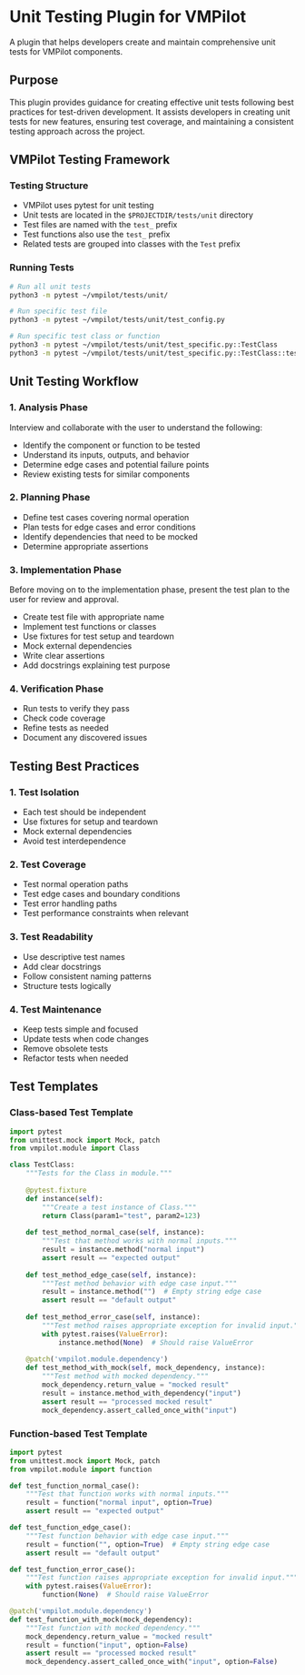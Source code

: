 # Unit Testing Plugin for VMPilot

A plugin that helps developers create and maintain comprehensive unit tests for VMPilot components.

## Purpose

This plugin provides guidance for creating effective unit tests following best practices for test-driven development. It assists developers in creating unit tests for new features, ensuring test coverage, and maintaining a consistent testing approach across the project.

## VMPilot Testing Framework

### Testing Structure
- VMPilot uses pytest for unit testing
- Unit tests are located in the `$PROJECTDIR/tests/unit` directory
- Test files are named with the `test_` prefix
- Test functions also use the `test_` prefix
- Related tests are grouped into classes with the `Test` prefix

### Running Tests
```bash
# Run all unit tests
python3 -m pytest ~/vmpilot/tests/unit/

# Run specific test file
python3 -m pytest ~/vmpilot/tests/unit/test_config.py

# Run specific test class or function
python3 -m pytest ~/vmpilot/tests/unit/test_specific.py::TestClass
python3 -m pytest ~/vmpilot/tests/unit/test_specific.py::TestClass::test_function
```

## Unit Testing Workflow

### 1. Analysis Phase
Interview and collaborate with the user to understand the following:

- Identify the component or function to be tested
- Understand its inputs, outputs, and behavior
- Determine edge cases and potential failure points
- Review existing tests for similar components

### 2. Planning Phase
- Define test cases covering normal operation
- Plan tests for edge cases and error conditions
- Identify dependencies that need to be mocked
- Determine appropriate assertions

### 3. Implementation Phase

Before moving on to the implementation phase, present the test plan to the user for review and approval.

- Create test file with appropriate name
- Implement test functions or classes
- Use fixtures for test setup and teardown
- Mock external dependencies
- Write clear assertions
- Add docstrings explaining test purpose

### 4. Verification Phase
- Run tests to verify they pass
- Check code coverage
- Refine tests as needed
- Document any discovered issues

## Testing Best Practices

### 1. Test Isolation
- Each test should be independent
- Use fixtures for setup and teardown
- Mock external dependencies
- Avoid test interdependence

### 2. Test Coverage
- Test normal operation paths
- Test edge cases and boundary conditions
- Test error handling paths
- Test performance constraints when relevant

### 3. Test Readability
- Use descriptive test names
- Add clear docstrings
- Follow consistent naming patterns
- Structure tests logically

### 4. Test Maintenance
- Keep tests simple and focused
- Update tests when code changes
- Remove obsolete tests
- Refactor tests when needed

## Test Templates

### Class-based Test Template
```python
import pytest
from unittest.mock import Mock, patch
from vmpilot.module import Class

class TestClass:
    """Tests for the Class in module."""
    
    @pytest.fixture
    def instance(self):
        """Create a test instance of Class."""
        return Class(param1="test", param2=123)
    
    def test_method_normal_case(self, instance):
        """Test that method works with normal inputs."""
        result = instance.method("normal input")
        assert result == "expected output"
    
    def test_method_edge_case(self, instance):
        """Test method behavior with edge case input."""
        result = instance.method("")  # Empty string edge case
        assert result == "default output"
    
    def test_method_error_case(self, instance):
        """Test method raises appropriate exception for invalid input."""
        with pytest.raises(ValueError):
            instance.method(None)  # Should raise ValueError
    
    @patch('vmpilot.module.dependency')
    def test_method_with_mock(self, mock_dependency, instance):
        """Test method with mocked dependency."""
        mock_dependency.return_value = "mocked result"
        result = instance.method_with_dependency("input")
        assert result == "processed mocked result"
        mock_dependency.assert_called_once_with("input")
```

### Function-based Test Template
```python
import pytest
from unittest.mock import Mock, patch
from vmpilot.module import function

def test_function_normal_case():
    """Test that function works with normal inputs."""
    result = function("normal input", option=True)
    assert result == "expected output"

def test_function_edge_case():
    """Test function behavior with edge case input."""
    result = function("", option=True)  # Empty string edge case
    assert result == "default output"

def test_function_error_case():
    """Test function raises appropriate exception for invalid input."""
    with pytest.raises(ValueError):
        function(None)  # Should raise ValueError

@patch('vmpilot.module.dependency')
def test_function_with_mock(mock_dependency):
    """Test function with mocked dependency."""
    mock_dependency.return_value = "mocked result"
    result = function("input", option=False)
    assert result == "processed mocked result"
    mock_dependency.assert_called_once_with("input", option=False)
```
